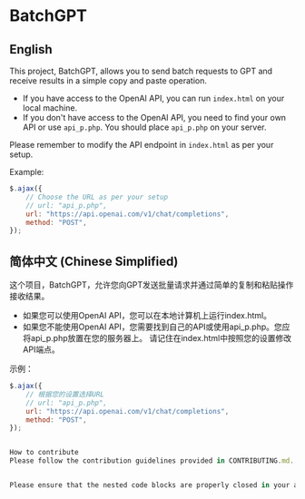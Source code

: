 # BatchGPT

## English

This project, BatchGPT, allows you to send batch requests to GPT and receive results in a simple copy and paste operation.

- If you have access to the OpenAI API, you can run `index.html` on your local machine. 
- If you don't have access to the OpenAI API, you need to find your own API or use `api_p.php`. You should place `api_p.php` on your server.

Please remember to modify the API endpoint in `index.html` as per your setup.

Example:
```javascript
$.ajax({
    // Choose the URL as per your setup
    // url: "api_p.php",          
    url: "https://api.openai.com/v1/chat/completions",
    method: "POST",
});
```


## 简体中文 (Chinese Simplified)
这个项目，BatchGPT，允许您向GPT发送批量请求并通过简单的复制和粘贴操作接收结果。

- 如果您可以使用OpenAI API，您可以在本地计算机上运行index.html。
- 如果您不能使用OpenAI API，您需要找到自己的API或使用api_p.php。您应将api_p.php放置在您的服务器上。
请记住在index.html中按照您的设置修改API端点。

示例：
```javascript
$.ajax({
    // 根据您的设置选择URL
    // url: "api_p.php",          
    url: "https://api.openai.com/v1/chat/completions",
    method: "POST",
});


How to contribute
Please follow the contribution guidelines provided in CONTRIBUTING.md. We welcome and appreciate any and all contributions.


Please ensure that the nested code blocks are properly closed in your actual markdown file. The markdown formatting for nested code blocks might not be rendered correctly in this output.
